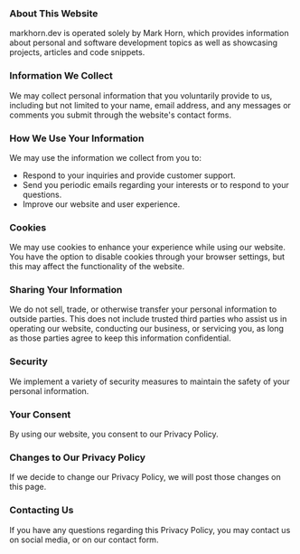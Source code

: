### About This Website

markhorn.dev is operated solely by Mark Horn, which provides information about personal and software development topics as well as showcasing projects, articles and code snippets.

### Information We Collect

We may collect personal information that you voluntarily provide to us, including but not limited to your name, email address, and any messages or comments you submit through the website's contact forms.

### How We Use Your Information

We may use the information we collect from you to:
- Respond to your inquiries and provide customer support.
- Send you periodic emails regarding your interests or to respond to your questions.
- Improve our website and user experience.

### Cookies

We may use cookies to enhance your experience while using our website. You have the option to disable cookies through your browser settings, but this may affect the functionality of the website.

### Sharing Your Information

We do not sell, trade, or otherwise transfer your personal information to outside parties. This does not include trusted third parties who assist us in operating our website, conducting our business, or servicing you, as long as those parties agree to keep this information confidential.

### Security

We implement a variety of security measures to maintain the safety of your personal information.

### Your Consent

By using our website, you consent to our Privacy Policy.

### Changes to Our Privacy Policy

If we decide to change our Privacy Policy, we will post those changes on this page.

### Contacting Us

If you have any questions regarding this Privacy Policy, you may contact us on social media, or on our contact form.
